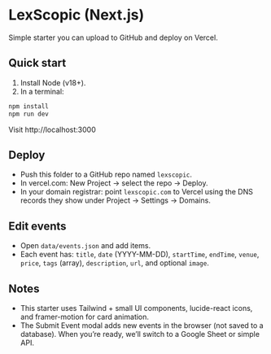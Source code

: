 
# LexScopic (Next.js)

Simple starter you can upload to GitHub and deploy on Vercel.

## Quick start
1) Install Node (v18+).
2) In a terminal:
```bash
npm install
npm run dev
```
Visit http://localhost:3000

## Deploy
- Push this folder to a GitHub repo named `lexscopic`.
- In vercel.com: New Project → select the repo → Deploy.
- In your domain registrar: point `lexscopic.com` to Vercel using the DNS records they show under Project → Settings → Domains.

## Edit events
- Open `data/events.json` and add items.
- Each event has: `title`, `date` (YYYY-MM-DD), `startTime`, `endTime`, `venue`, `price`, `tags` (array), `description`, `url`, and optional `image`.

## Notes
- This starter uses Tailwind + small UI components, lucide-react icons, and framer-motion for card animation.
- The Submit Event modal adds new events in the browser (not saved to a database). When you’re ready, we’ll switch to a Google Sheet or simple API.
